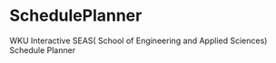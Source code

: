 # SchedulePlanner
WKU Interactive SEAS( School of Engineering and Applied Sciences) Schedule Planner
